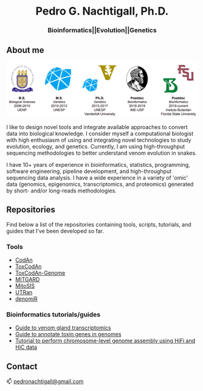 <div align="center">
<center>

<h1>Pedro G. Nachtigall, Ph.D.</h1>
<h3>Bioinformatics||Evolution||Genetics</h3>

</center>
</div>

## About me
<div align="center">
<center>
<img src="media/figures/github_insitutes.png" width=800>
</center>
</div>

I like to design novel tools and integrate available approaches to convert data into biological knowledge. I consider myself a computational biologist with high enthusiasm of using and integrating novel technologies to study evolution, ecology, and genetics. Currently, I am using high-throughput sequencing methodologies to better understand venom evolution in snakes.

I have 10+ years of experience in bioinformatics, statistics, programming, software engineering, pipeline development, and high-throughput sequencing data analysis. I have a wide experience in a variety of 'omic' data (genomics, epigenomics, transcriptomics, and proteomics) generated by short- and/or long-reads methodologies.

## Repositories

Find below a list of the repositories containing tools, scripts, tutorials, and guides that I've been developed so far.

### Tools
- [CodAn](https://github.com/pedronachtigall/CodAn)
- [ToxCodAn](https://github.com/pedronachtigall/ToxCodAn)
- [ToxCodAn-Genome](https://github.com/pedronachtigall/ToxCodAn-Genome)
- [MITGARD](https://github.com/pedronachtigall/MITGARD)
- [MitoSIS](https://github.com/pedronachtigall/MitoSIS)
- [UTRan](https://github.com/pedronachtigall/UTRan)
- [denomiR](https://github.com/pedronachtigall/denomiR)

### Bioinformatics tutorials/guides

 - [Guide to venom gland transcriptomics](https://github.com/pedronachtigall/ToxCodAn/tree/master/Guide)
 - [Guide to annotate toxin genes in genomes](https://github.com/pedronachtigall/ToxCodAn-Genome/tree/main/Guide)
 - [Tutorial to perform chromosome-level genome assembly using HiFi and HiC data](https://github.com/pedronachtigall/HI-genome-assembly-pipeline)

## Contact
:mailbox: pedronachtigall@gmail.com

<!--
**pedronachtigall/pedronachtigall** is a ✨ _special_ ✨ repository because its `README.md` (this file) appears on your GitHub profile.

Here are some ideas to get you started:

- 🔭 I’m currently working on ...
- 🌱 I’m currently learning ...
- 👯 I’m looking to collaborate on ...
- 🤔 I’m looking for help with ...
- 💬 Ask me about ...
- 📫 How to reach me: ...
- 😄 Pronouns: ...
- ⚡ Fun fact: ...
-->
